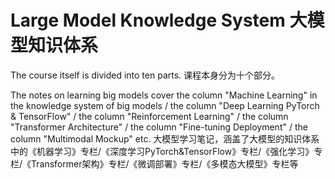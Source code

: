 # Large Model Knowledge System 大模型知识体系
The course itself is divided into ten parts.
课程本身分为十个部分。

The notes on learning big models cover the column "Machine Learning" in the knowledge system of big models / the column "Deep Learning PyTorch & TensorFlow" / the column "Reinforcement Learning" / the column "Transformer Architecture" / the column "Fine-tuning Deployment" / the column "Multimodal Mockup" etc.
大模型学习笔记，涵盖了大模型的知识体系中的《机器学习》专栏/《深度学习PyTorch&TensorFlow》专栏/《强化学习》专栏/《Transformer架构》专栏/《微调部署》专栏/《多模态大模型》专栏等


